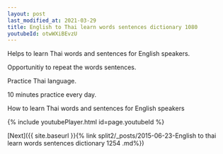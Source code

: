 ```yaml
---
layout: post
last_modified_at: 2021-03-29
title: English to Thai learn words sentences dictionary 1080 
youtubeId: otwWXiBEvzU
---
```

 
 
Helps to learn Thai words and sentences for English speakers.

Opportunitiy to repeat the words sentences. 

Practice Thai language. 
 
10 minutes practice every day. 
 
How to learn Thai words and sentences for English speakers 
 
{% include youtubePlayer.html id=page.youtubeId %}
 
 
[Next]({{ site.baseurl }}{% link  split2/_posts/2015-06-23-English to thai learn words sentences dictionary 1254 .md%})
 

